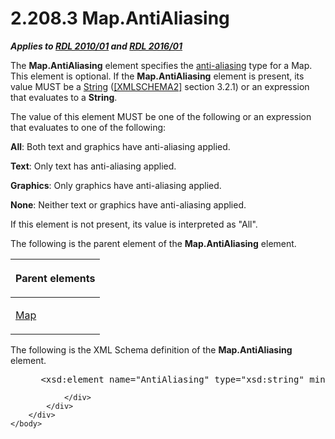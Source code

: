 <html dir="LTR" xmlns:mshelp="http://msdn.microsoft.com/mshelp" xmlns:ddue="http://ddue.schemas.microsoft.com/authoring/2003/5" xmlns:xlink="http://www.w3.org/1999/xlink" xmlns:tool="http://www.microsoft.com/tooltip">
    <head>
        <meta http-equiv="Content-Type" content="text/html; CHARSET=utf-8"></meta>
        <meta name="save" content="history"></meta>
        <title>2.208.3 Map.AntiAliasing</title>
        <xml>
            <mshelp:toctitle title="2.208.3 Map.AntiAliasing"></mshelp:toctitle>
            <mshelp:rltitle title="[MS-RDL]: Map.AntiAliasing"></mshelp:rltitle>
            <mshelp:keyword index="A" term="5f424549-8fa4-46cb-8b1b-74ac9d074bdf"></mshelp:keyword>
            <mshelp:attr name="DCSext.ContentType" value="open specification"></mshelp:attr>
            <mshelp:attr name="AssetID" value="5f424549-8fa4-46cb-8b1b-74ac9d074bdf"></mshelp:attr>
            <mshelp:attr name="TopicType" value="kbRef"></mshelp:attr>
            <mshelp:attr name="DCSext.Title" value="[MS-RDL]: Map.AntiAliasing" />
        </xml>
    </head>
    <body>
        <div id="header">
            <h1 class="heading">2.208.3 Map.AntiAliasing</h1>
        </div>
        <div id="mainSection">
            <div id="mainBody">
                <div id="allHistory" class="saveHistory"></div>
                <div id="sectionSection0" class="section" name="collapseableSection">
                    

<p><b><i>Applies to </i></b><a href="3428e690-a348-4ec7-8a6a-8efb42d2cdee.html"><b><i>RDL 2010/01</i></b></a><b><i>
and </i></b><a href="52ce3983-2bfc-4e72-9359-42aaf5fe4509.html"><b><i>RDL 2016/01</i></b></a></p>

<p>The <b>Map.AntiAliasing</b> element specifies the <a href="b2482b3f-74ab-4ca8-a9e5-c07955011743.html#gt_1c163159-5835-4f3b-b6bf-518ad8eba532">anti-aliasing</a> type for a
Map. This element is optional. If the <b>Map.AntiAliasing</b> element is
present, its value MUST be a <a href="1ed81ef3-a683-45e3-aaad-bd2bbe71bc3d.html">String</a>
(<a href="https://go.microsoft.com/fwlink/?LinkId=90610">[XMLSCHEMA2]</a>
section 3.2.1) or an expression that evaluates to a <b>String</b>. </p>

<p>The value of this element MUST be one of the following or an
expression that evaluates to one of the following:</p>

<p><b>All</b>: Both text and graphics have anti-aliasing
applied.</p>

<p><b>Text</b>: Only text has anti-aliasing applied.</p>

<p><b>Graphics</b>: Only graphics have anti-aliasing
applied.</p>

<p><b>None</b>: Neither text or graphics have
anti-aliasing applied.</p>

<p>If this element is not present, its value is interpreted as
&quot;All&quot;. </p>

<p>The following is the parent element of the <b>Map.AntiAliasing</b>
element.</p>

<table>
 <thead>
  <tr>
   <th>
   <p>Parent elements</p>
   </th>
  </tr>
 </thead>
 <tr>
  <td>
  <p><a href="fd166dd8-6772-4507-b3f6-50a2b7cfd6ac.html">Map</a></p>
  </td>
 </tr>
</table>

<p>The following is the XML Schema definition of the <b>Map.AntiAliasing</b>
element.</p>

<dl>
<dd>
<div><pre> &lt;xsd:element name=&quot;AntiAliasing&quot; type=&quot;xsd:string&quot; minOccurs=&quot;0&quot; /&gt;
</pre></div>
</dd></dl>


                </div>
            </div>
        </div>
    </body>
</html>